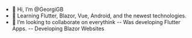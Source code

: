 - 👋 Hi, I’m @GeorgiGB
- 👀 Learning Flutter, Blazor, Vue, Android, and the newest technologies.
- 💞️ I’m looking to collaborate on everythink
-- Was developing Flutter Apps.
-- Developing Blazor Websites

<!---
GeorgiGB/GeorgiGB is a ✨ special ✨ repository because its `README.md` (this file) appears on your GitHub profile.
You can click the Preview link to take a look at your changes.
--->
